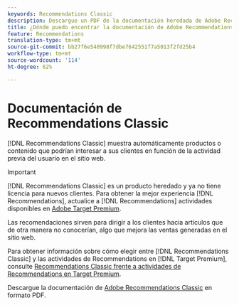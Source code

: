 ```yaml
---
keywords: Recommendations Classic
description: Descargue un PDF de la documentación heredada de Adobe Recommendations Classic.
title: ¿Dónde puedo encontrar la documentación de Adobe Recommendations Classic?
feature: Recommendations
translation-type: tm+mt
source-git-commit: bb27f6e540998f7dbe7642551f7a5013f2fd25b4
workflow-type: tm+mt
source-wordcount: '114'
ht-degree: 62%

---
```



# Documentación de Recommendations Classic

[!DNL Recommendations Classic] muestra automáticamente productos o contenido que podrían interesar a sus clientes en función de la actividad previa del usuario en el sitio web.

>[!IMPORTANT]
>
>[!DNL Recommendations Classic] es un producto heredado y ya no tiene licencia para nuevos clientes. Para obtener la mejor experiencia [!DNL Recommendations], actualice a [!DNL Recommendations] actividades disponibles en [Adobe Target Premium](/help/c-intro/intro.md).

Las recomendaciones sirven para dirigir a los clientes hacia artículos que de otra manera no conocerían, algo que mejora las ventas generadas en el sitio web.

Para obtener información sobre cómo elegir entre [!DNL Recommendations Classic] y las actividades de Recommendations en [!DNL Target Premium], consulte [Recommendations Classic frente a actividades de Recommendations en Target Premium](/help/c-recommendations/c-recommendations-faq/recommendations-classic-versus-recommendations-activities-target-premium.md).

Descargue la documentación de [Adobe Recommendations Classic](/help/assets/adobe-recommendations-classic.pdf) en formato PDF.